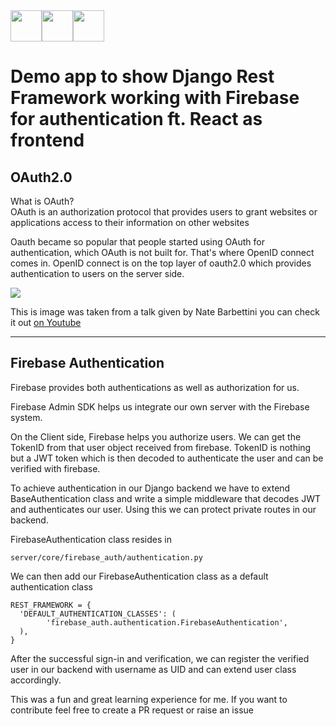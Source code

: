 <div style="display:flex; align-items:center">
<img src="https://static.djangoproject.com/img/logos/django-logo-negative.png" style="height:50px">
<img src="https://firebase.google.com/downloads/brand-guidelines/PNG/logo-built_white.png" style="height:50px">
<img src="https://cdn4.iconfinder.com/data/icons/logos-3/600/React.js_logo-512.png" style="height:50px">
</div>

# Demo app to show Django Rest Framework working with Firebase for authentication ft. React as frontend

## OAuth2.0
What is OAuth? <br/>
OAuth is an authorization protocol that provides users to grant websites or applications access to their information on other websites <br/>

Oauth became so popular that people started using OAuth for authentication, which OAuth is not built for.
That's where OpenID connect comes in.
OpenID connect is on the top layer of oauth2.0 which provides authentication to users on the server side.

<img src="https://raw.githubusercontent.com/teshank2137/django-react-firebase-auth/master/oauth.JPG"/><br/>

This is image was taken from a talk given by Nate Barbettini you can check it out [on Youtube](https://youtu.be/996OiexHze0)

---

## Firebase Authentication
Firebase provides both authentications as well as authorization for us.

Firebase Admin SDK helps us integrate our own server with the Firebase system.

On the Client side, Firebase helps you authorize users. We can get the TokenID from that user object received from firebase.
TokenID is nothing but a JWT token which is then decoded to authenticate the user and can be verified with firebase.

To achieve authentication in our Django backend we have to extend BaseAuthentication class and write a simple middleware that decodes JWT and authenticates our user. Using this we can protect private routes in our backend.

FirebaseAuthentication class resides in
```
server/core/firebase_auth/authentication.py 
```


We can then add our FirebaseAuthentication class as a default authentication class

```
REST_FRAMEWORK = {
  'DEFAULT_AUTHENTICATION_CLASSES': (
        'firebase_auth.authentication.FirebaseAuthentication',
  ),
}
```

After the successful sign-in and verification, we can register the verified user in our backend with username as UID and can extend user class accordingly.


This was a fun and great learning experience for me.
If you want to contribute feel free to create a PR request or raise an issue
